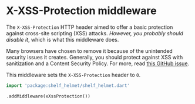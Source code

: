 # X-XSS-Protection middleware

The `X-XSS-Protection` HTTP header aimed to offer a basic protection against cross-site scripting (XSS) attacks. _However, you probably should disable it_, which is what this middleware does.

Many browsers have chosen to remove it because of the unintended security issues it creates. Generally, you should protect against XSS with sanitization and a Content Security Policy. For more, read [this GitHub issue](https://github.com/helmetjs/helmet/issues/230).

This middleware sets the `X-XSS-Protection` header to `0`.

```dart
import 'package:shelf_helmet/shelf_helmet.dart'

.addMiddleware(xXssProtection())
```
